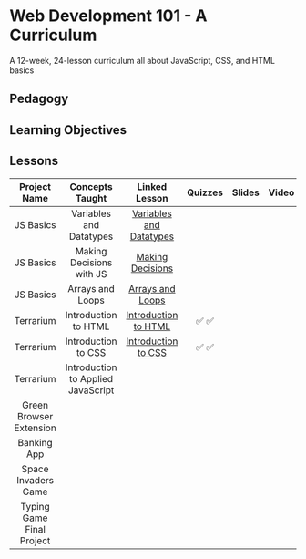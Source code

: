 # Web Development 101 - A Curriculum

A 12-week, 24-lesson curriculum all about JavaScript, CSS, and HTML basics

## Pedagogy

## Learning Objectives

## Lessons

|Project Name|Concepts Taught|Linked Lesson|Quizzes|Slides|Video|Author
|:-:|:-:|:-:|:-:|:-:|:-:|:-:|
|JS Basics|Variables and Datatypes|[Variables and Datatypes](../../js-basics/tree/js-basics/1_variables_datatypes/)||||Jasmine|
|JS Basics|Making Decisions with JS|[Making Decisions](../js-basics/tree/js-basics/2_decisions/)||||Jasmine|
|JS Basics|Arrays and Loops|[Arrays and Loops](../js-basics/tree/js-basics/3_arrays_loops/)||||Jasmine|
|Terrarium|Introduction to HTML|[Introduction to HTML](../terrarium-project/tree/terrarium-project/intro-to-html)| ✅ ✅  ||   |Jen|
|Terrarium|Introduction to CSS|[Introduction to CSS](../terrarium-project/tree/terrarium-project/intro-to-css)| ✅ ✅  ||   |Jen|
|Terrarium|Introduction to Applied JavaScript||  ||   |Jen|
|Green Browser Extension|   |   |   |   |   |Jen|
|Banking App|   |   |   |   |   |Yohan|
|Space Invaders Game|   |   |   |   |   |Chris|
|Typing Game Final Project|   |   |   |   |   |Christopher|
